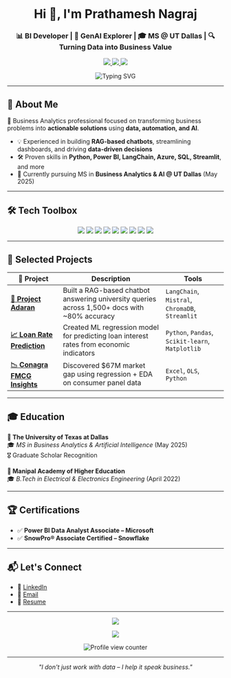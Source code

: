 <h1 align="center">Hi 👋, I'm Prathamesh Nagraj</h1>
<h3 align="center">📊 BI Developer | 🤖 GenAI Explorer | 🎓 MS @ UT Dallas | 🔍 Turning Data into Business Value</h3>

<p align="center">
  <a href="https://www.linkedin.com/in/prathamesh-nagraj/" target="_blank">
    <img src="https://img.shields.io/badge/LinkedIn-Connect-blue?style=for-the-badge&logo=linkedin" />
  </a>
  <a href="mailto:ppnagraj.work@gmail.com">
    <img src="https://img.shields.io/badge/Email-Contact-red?style=for-the-badge&logo=gmail&logoColor=white" />
  </a>
  <a href="https://drive.google.com/file/d/1m2xUO6h7FuuSj6vhiz0Nj_iqSkUlKFIo/view?usp=drive_link">
    <img src="https://img.shields.io/badge/Resume-View-gray?style=for-the-badge&logo=docuSign&logoColor=white" />
  </a>
</p>

<p align="center">
  <img src="https://readme-typing-svg.demolab.com?font=Fira+Code&duration=3000&pause=1000&color=F78D1E&center=true&vCenter=true&width=800&lines=Bridging+Business+and+AI+with+Impactful+Analytics.;BI+Developer+%7C+GenAI+Applier.;Open+to+Internships+%26+Full-Time+Opportunities" alt="Typing SVG" />
</p>

---

## 🧠 About Me

🎯 Business Analytics professional focused on transforming business problems into **actionable solutions** using **data, automation, and AI**.

- 💡 Experienced in building **RAG-based chatbots**, streamlining dashboards, and driving **data-driven decisions**
- 🛠️ Proven skills in **Python, Power BI, LangChain, Azure, SQL, Streamlit**, and more
- 📍 Currently pursuing MS in **Business Analytics & AI @ UT Dallas** (May 2025)

---

## 🛠️ Tech Toolbox

<p align="center">
  <img src="https://img.shields.io/badge/Python-3776AB?style=flat-square&logo=python&logoColor=white" />
  <img src="https://img.shields.io/badge/SQL-003B57?style=flat-square&logo=postgresql&logoColor=white" />
  <img src="https://img.shields.io/badge/Power_BI-F2C811?style=flat-square&logo=powerbi&logoColor=black" />
  <img src="https://img.shields.io/badge/Snowflake-29B5E8?style=flat-square&logo=snowflake&logoColor=white" />
  <img src="https://img.shields.io/badge/LangChain-black?style=flat-square" />
  <img src="https://img.shields.io/badge/Streamlit-FF4B4B?style=flat-square&logo=streamlit&logoColor=white" />
  <img src="https://img.shields.io/badge/Azure-0078D4?style=flat-square&logo=microsoftazure&logoColor=white" />
  <img src="https://img.shields.io/badge/Tableau-E97627?style=flat-square&logo=tableau&logoColor=white" />
  <img src="https://img.shields.io/badge/Excel-217346?style=flat-square&logo=microsoftexcel&logoColor=white" />
</p>

---

## 🚀 Selected Projects

| 💼 Project | Description | Tools |
|-----------|-------------|-------|
| **[🧠 Project Adaran](https://github.com/prathameshnagraj/adaran.git)** | Built a RAG-based chatbot answering university queries across 1,500+ docs with ~80% accuracy | `LangChain`, `Mistral`, `ChromaDB`, `Streamlit` |
| **[📈 Loan Rate Prediction](https://github.com/prathameshnagraj/loan-interest-rate-prediction)** | Created ML regression model for predicting loan interest rates from economic indicators | `Python`, `Pandas`, `Scikit-learn`, `Matplotlib` |
| **[📉 Conagra FMCG Insights](https://github.com/prathameshnagraj/conagra-meat-substitute-sales)** | Discovered $67M market gap using regression + EDA on consumer panel data | `Excel`, `OLS`, `Python` |

---

## 🎓 Education

**📍 The University of Texas at Dallas**  
🎓 *MS in Business Analytics & Artificial Intelligence* (May 2025)  
🎖️ Graduate Scholar Recognition

**📍 Manipal Academy of Higher Education**  
🎓 *B.Tech in Electrical & Electronics Engineering* (April 2022)

---

## 🏆 Certifications

- ✅ **Power BI Data Analyst Associate – Microsoft**
- ✅ **SnowPro® Associate Certified – Snowflake**

---

## 📬 Let's Connect

- 💼 [LinkedIn](https://www.linkedin.com/in/prathamesh-nagraj/)
- 📧 [Email](mailto:ppnagraj.work@gmail.com)
- 📄 [Resume](https://your-resume-link.com)

---

<p align="center">
  <img src="https://github-readme-stats.vercel.app/api?username=prathameshnagraj&show_icons=true&theme=radical" />
</p>

<p align="center">
  <img src="https://github-readme-streak-stats.herokuapp.com/?user=prathameshnagraj&theme=radical" />
</p>

<p align="center">
  <img src="https://komarev.com/ghpvc/?username=prathameshnagraj&label=Profile%20Views&color=0e75b6&style=flat-square" alt="Profile view counter" />
</p>

---

<p align="center"><i>"I don't just work with data – I help it speak business."</i></p>
